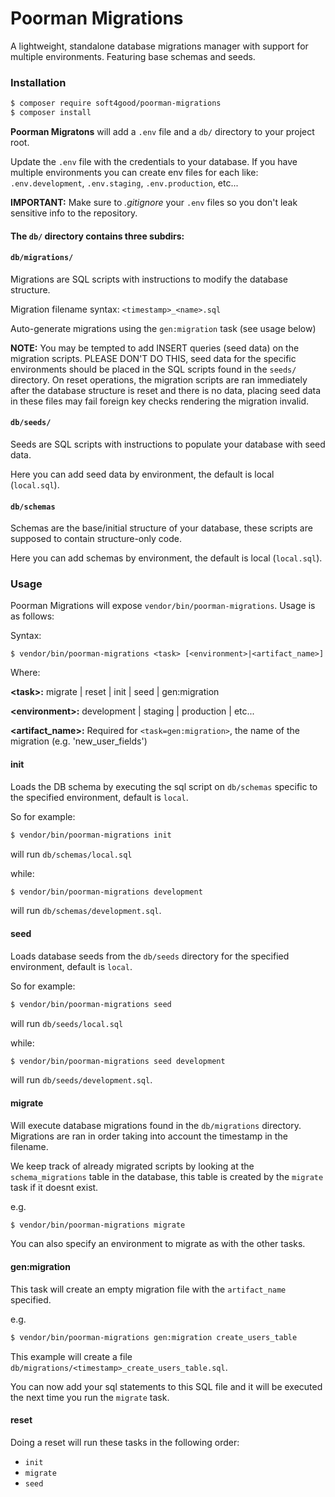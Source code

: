 # Poorman Migrations
A lightweight, standalone database migrations manager with support for multiple environments. Featuring base schemas and seeds.

### Installation

```bash
$ composer require soft4good/poorman-migrations
$ composer install
```

**Poorman Migratons** will add a `.env` file and a `db/` directory to your project root.

Update the `.env` file with the credentials to your database. If you have multiple environments you can create env files for each like: `.env.development`, `.env.staging`, `.env.production`, etc...

**IMPORTANT:** Make sure to _.gitignore_ your `.env` files so you don't leak sensitive info to the repository.

#### The `db/` directory contains three subdirs:

#### `db/migrations/` 
  
Migrations are SQL scripts with instructions to modify the database structure.

Migration filename syntax: `<timestamp>_<name>.sql`

Auto-generate migrations using the `gen:migration` task (see usage below)

**NOTE:** You may be tempted to add INSERT queries (seed data) on the migration scripts. PLEASE DON'T DO THIS, seed data for the specific environments should be placed in the SQL scripts found in the `seeds/` directory.
On reset operations, the migration scripts are ran immediately after the database structure is reset and there is no data, placing seed data in these files may fail foreign key checks rendering the migration invalid.

#### `db/seeds/` 

Seeds are SQL scripts with instructions to populate your database with seed data.

Here you can add seed data by environment, the default is local (`local.sql`).

#### `db/schemas`

Schemas are the base/initial structure of your database, these scripts are supposed to contain structure-only code.

Here you can add schemas by environment, the default is local (`local.sql`).

### Usage

Poorman Migrations will expose `vendor/bin/poorman-migrations`. Usage is as follows:

Syntax:
```
$ vendor/bin/poorman-migrations <task> [<environment>|<artifact_name>]
```
Where:

**\<task\>:** migrate | reset | init | seed | gen:migration

**\<environment\>:** development | staging | production | etc...

**\<artifact_name\>:** Required for `<task=gen:migration>`, the name of the migration (e.g. 'new_user_fields')

#### init

Loads the DB schema by executing the sql script on `db/schemas` specific to the specified environment, default is `local`.

So for example: 

```bash
$ vendor/bin/poorman-migrations init
```

will run `db/schemas/local.sql` 

while:
```bash
$ vendor/bin/poorman-migrations development
```

will run `db/schemas/development.sql`.

#### seed

Loads database seeds from the `db/seeds` directory for the specified environment, default is `local`.

So for example: 

```bash
$ vendor/bin/poorman-migrations seed
```

will run `db/seeds/local.sql` 

while:
```bash
$ vendor/bin/poorman-migrations seed development
```

will run `db/seeds/development.sql`.

#### migrate

Will execute database migrations found in the `db/migrations` directory. Migrations are ran in order taking into account the timestamp in the filename. 

We keep track of already migrated scripts by looking at the `schema_migrations` table in the database, this table is created by the `migrate` task if it doesnt exist.

e.g.
```bash
$ vendor/bin/poorman-migrations migrate
```

You can also specify an environment to migrate as with the other tasks.


#### gen:migration

This task will create an empty migration file with the `artifact_name` specified.

e.g.
```bash
$ vendor/bin/poorman-migrations gen:migration create_users_table
```

This example will create a file `db/migrations/<timestamp>_create_users_table.sql`.

You can now add your sql statements to this SQL file and it will be executed the next time you run the `migrate` task.

#### reset

Doing a reset will run these tasks in the following order:

* `init`
* `migrate`
* `seed`

